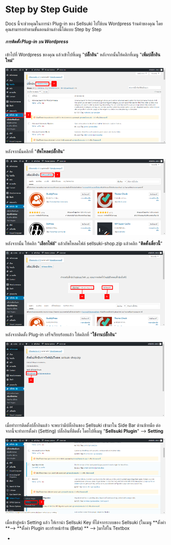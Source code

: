 # Step by Step Guide

Docs นี้จะช่วยคุณในการนำ Plug-in ของ Sellsuki ไปใช้บน Wordpress ร้านค้าของคุณ โดยคุณสามารถทำตามขั้นตอนด้านล่างนี้ได้แบบ Step by Step

##### การติดตั้ง Plug-in บน Wordpress

เข้าไปที่ Wordpress ของคุณ แล้วเข้าไปที่เมนู "**ปลั๊กอิน**" หลังจากนั้นให้คลิกที่เมนู "**เพิ่มปลั๊กอินใหม่**"

![](/assets/import4.png)

หลังจากนั้นคลิกที่ "**อัพโหลดปลั๊กอิน**"

![](/assets/import5.png)

หลังจากนั้น ให้คลิก "**เลือกไฟล์**" แล้วอัพโหลดไฟล์ sellsuki-shop.zip แล้วคลิก "**ติดตั้งเดี๋ยวนี้**"

![](/assets/import3.png)

หลังจากติดตั้ง Plug-in  เสร็จเรียบร้อยแล้ว ให้คลิกที่ "**ใช้งานปลั๊กอิน**"

![](/assets/import6.png)

เมื่อทำการติดตั้งปลั๊กอินแล้ว จะพบว่ามีปลั๊กอินของ Sellsuki เข้ามาใน Side Bar ด้านซ้ายมือ ต่อจากนี้จะทำการตั้งค่า \(Setting\) ปลั๊กอินที่ติดตั้ง โดยไปที่เมนู "**Sellsuki Plugin**" --&gt; **Setting**

![](/assets/import7.png)

เมื่อเข้าสู่หน้า Setting แล้ว ให้เรานำ Sellsuki Key ที่ได้จากระบบของ Sellsuki \(ในเมนู **ตั้งค่า **--&gt; **ตั้งค่า Plugin ตะกร้าหน้าร้าน \(Beta\) ** --&gt; \)มาใส่ใน Textbox

-

